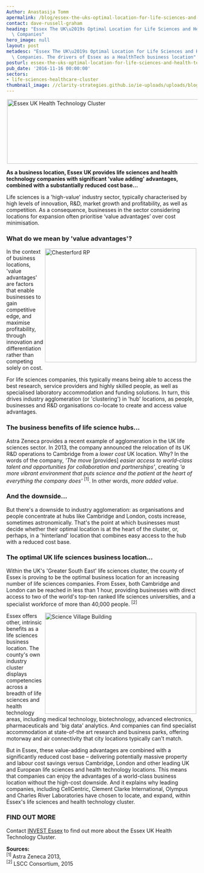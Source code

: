 ```yaml
---
Author: Anastasija Tomm
apermalink: /blog/essex-the-uks-optimal-location-for-life-sciences-and-health-technology-companies
contact: dave-russell-graham
heading: "Essex The UK\u2019s Optimal Location for Life Sciences and Health Technology\
  \ Companies"
hero_image: null
layout: post
metadesc: "Essex The UK\u2019s Optimal Location for Life Sciences and Health Technology\
  \ Companies. The drivers of Essex as a HealthTech business location"
posturl: essex-the-uks-optimal-location-for-life-sciences-and-health-technology-companies
pub_date: '2016-11-16 00:00:00'
sectors:
- life-sciences-healthcare-cluster
thumbnail_image: //clarity-strategies.github.io/ie-uploads/uploads/blog/int011_165.jpg
---
```


<p><img alt='Essex UK Health Technology Cluster' src='//clarity-strategies.github.io/ie-uploads/uploads/about/imageedit_1_3094217944_600.png' style='width: 600px; height: 170px; margin-left: 2px; margin-right: 2px;'/></p><p><strong>As a b</strong><strong>usiness location, Essex UK provides life sciences and health technology companies with significant 'value adding' advantages, combined with a substantially reduced cost base...</strong></p><p>Life sciences is a 'high-value' industry sector, typically characterised by high levels of innovation, R&amp;D, market growth and profitability, as well as competition. As a consequence, businesses in the sector considering locations for expansion often prioritise ‘value advantages’ over cost minimisation.</p><h3>What do we mean by 'value advantages'?</h3><p><img alt='Chesterford RP' src='//clarity-strategies.github.io/ie-uploads/uploads/about/Chesterford_RP_1_700.jpg' style='width: 400px; height: 300px; margin-left: 2px; margin-right: 2px; float: right;'/>In the context of business locations, 'value advantages' are factors that enable businesses to gain competitive edge, and maximise profitability, through innovation and differentiation rather than competing solely on cost.</p><p>For life sciences companies, this typically means being able to access the best research, service providers and highly skilled people, as well as specialised laboratory accommodation and funding solutions. In turn, this drives industry agglomeration (or 'clustering') in 'hub' locations, as people, businesses and R&amp;D organisations co-locate to create and access value advantages.</p><h3>The business benefits of life science hubs...</h3><p>Astra Zeneca provides a recent example of agglomeration in the UK life sciences sector. In 2013, the company announced the relocation of its UK R&amp;D operations to Cambridge from a <em>lower cost</em> UK location. Why? In the words of the company, <em>'The move</em> [provides] <em>easier access to world-class talent and opportunities for collaboration and partnerships'</em>, creating <em>'a more vibrant environment that puts science and the patient at the heart of everything the company does'</em> <sup>[1]</sup>. In other words, <em>more added value</em>.</p><h3>And the downside...</h3><p>But there's a downside to industry agglomeration: as organisations and people concentrate at hubs like Cambridge and London, costs increase, sometimes astronomically. That's the point at which businesses must decide whether their optimal location is at the heart of the cluster, or, perhaps, in a 'hinterland' location that combines easy access to the hub with a reduced cost base.</p><h3>The optimal UK life sciences business location...</h3><p>Within the UK's 'Greater South East' life sciences cluster, the county of Essex is proving to be the optimal business location for an increasing number of life sciences companies. From Essex, both Cambridge and London can be reached in less than 1 hour, providing businesses with direct access to two of the world's top-ten ranked life sciences universities, and a specialist workforce of more than 40,000 people. <sup>[2]</sup></p><p><img alt='Science Village Building' src='//clarity-strategies.github.io/ie-uploads/uploads/about/CRP3,_Science_Village_Bldg_400.jpg' style='width: 400px; height: 267px; margin-left: 2px; margin-right: 2px; float: right;'/>Essex offers other, intrinsic benefits as a life sciences business location. The county's own industry cluster displays competencies across a breadth of life sciences and health technology areas, including medical technology, biotechnology, advanced electronics, pharmaceuticals and 'big data' analytics. And companies can find specialist accommodation at state-of-the art research and business parks, offering motorway and air connectivity that city locations typically can't match. </p><p>But in Essex, these value-adding advantages are combined with a significantly reduced cost base – delivering potentially massive property and labour cost savings versus Cambridge, London and other leading UK and European life sciences and health technology locations. This means that companies can enjoy the advantages of a world-class business location without the high-cost downside. And it explains why leading companies, including CellCentric, Clement Clarke International, Olympus and Charles River Laboratories have chosen to locate, and expand, within Essex's life sciences and health technology cluster.</p><h3>FIND OUT MORE</h3><p>Contact <a href='../index.html' target='_blank'>INVEST Essex</a><strong> </strong>to find out more about the Essex UK Health Technology Cluster.</p><p><strong>Sources:</strong><br/><sup>[1] </sup>Astra Zeneca 2013,<br/><sup>[2] </sup>LSCC Consortium, 2015</p>